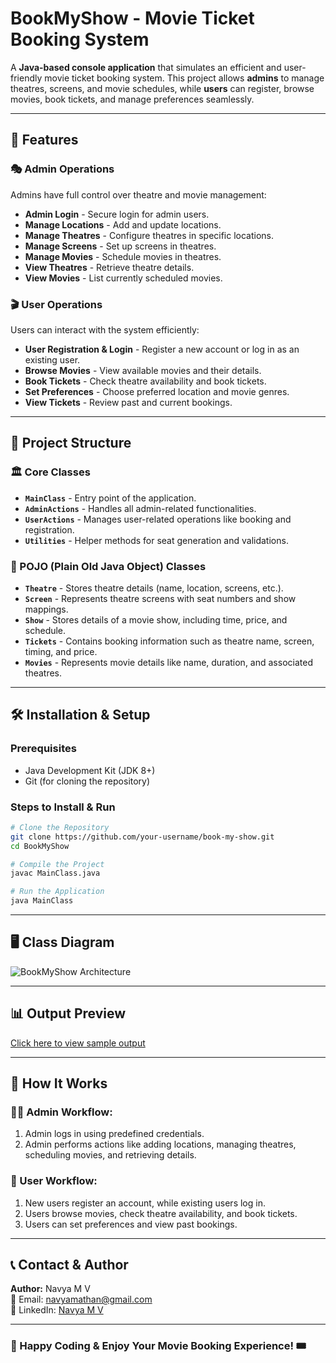 # BookMyShow - Movie Ticket Booking System

A **Java-based console application** that simulates an efficient and user-friendly movie ticket booking system. This project allows **admins** to manage theatres, screens, and movie schedules, while **users** can register, browse movies, book tickets, and manage preferences seamlessly.

---

## 📌 Features

### 🎭 Admin Operations

Admins have full control over theatre and movie management:

- **Admin Login** - Secure login for admin users.
- **Manage Locations** - Add and update locations.
- **Manage Theatres** - Configure theatres in specific locations.
- **Manage Screens** - Set up screens in theatres.
- **Manage Movies** - Schedule movies in theatres.
- **View Theatres** - Retrieve theatre details.
- **View Movies** - List currently scheduled movies.

### 🎬 User Operations

Users can interact with the system efficiently:

- **User Registration & Login** - Register a new account or log in as an existing user.
- **Browse Movies** - View available movies and their details.
- **Book Tickets** - Check theatre availability and book tickets.
- **Set Preferences** - Choose preferred location and movie genres.
- **View Tickets** - Review past and current bookings.

---

## 📂 Project Structure

### 🏛 Core Classes

- **`MainClass`** - Entry point of the application.
- **`AdminActions`** - Handles all admin-related functionalities.
- **`UserActions`** - Manages user-related operations like booking and registration.
- **`Utilities`** - Helper methods for seat generation and validations.

### 📌 POJO (Plain Old Java Object) Classes

- **`Theatre`** - Stores theatre details (name, location, screens, etc.).
- **`Screen`** - Represents theatre screens with seat numbers and show mappings.
- **`Show`** - Stores details of a movie show, including time, price, and schedule.
- **`Tickets`** - Contains booking information such as theatre name, screen, timing, and price.
- **`Movies`** - Represents movie details like name, duration, and associated theatres.

---

## 🛠 Installation & Setup

### **Prerequisites**

- Java Development Kit (JDK 8+)
- Git (for cloning the repository)

### **Steps to Install & Run**

```sh
# Clone the Repository
git clone https://github.com/your-username/book-my-show.git
cd BookMyShow

# Compile the Project
javac MainClass.java

# Run the Application
java MainClass
```

---

## 🖥 Class Diagram

![BookMyShow Architecture](.png)

---

## 📊 Output Preview

[Click here to view sample output](https://github.com/user-attachments/assets/56212d8e-51ef-48c2-a7dd-de1126b5df30)

---

## 🔄 How It Works

### **👨‍💼 Admin Workflow:**

1. Admin logs in using predefined credentials.
2. Admin performs actions like adding locations, managing theatres, scheduling movies, and retrieving details.

### **👤 User Workflow:**

1. New users register an account, while existing users log in.
2. Users browse movies, check theatre availability, and book tickets.
3. Users can set preferences and view past bookings.

---

## 📞 Contact & Author

**Author:** Navya M V\
📧 Email: navyamathan@gmail.com\
🔗 LinkedIn: [Navya M V](https://www.linkedin.com/in/navya-m-v-55515b353/)

---

### 🚀 Happy Coding & Enjoy Your Movie Booking Experience! 🎟️


